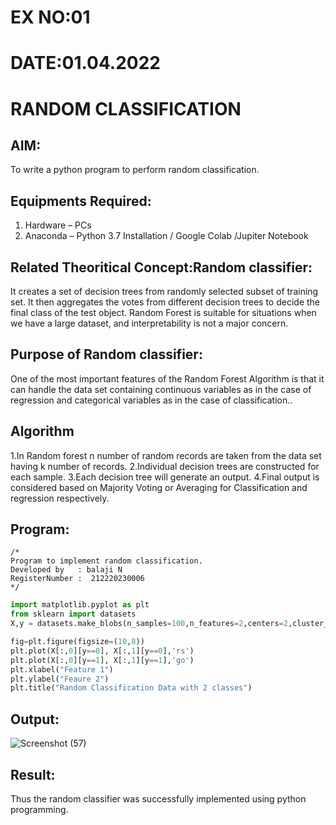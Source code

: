 # EX NO:01
# DATE:01.04.2022
# RANDOM CLASSIFICATION
## AIM:
To write a python program to perform random classification.

## Equipments Required:
1. Hardware – PCs
2. Anaconda – Python 3.7 Installation / Google Colab /Jupiter Notebook

## Related Theoritical Concept:Random classifier:
It creates a set of decision trees from randomly selected subset of training set. It then aggregates the votes from different decision trees to decide the final class of the test object. Random Forest is suitable for situations when we have a large dataset, and interpretability is not a major concern.

## Purpose of Random classifier:
One of the most important features of the Random Forest Algorithm is that it can handle the data set containing continuous variables as in the case of regression and categorical variables as in the case of classification..

## Algorithm
1.In Random forest n number of random records are taken from the data set having k number of records. 
2.Individual decision trees are constructed for each sample. 
3.Each decision tree will generate an output. 
4.Final output is considered based on Majority Voting or Averaging for Classification and regression respectively.
## Program:
```
/*
Program to implement random classification.
Developed by   : balaji N
RegisterNumber :  212220230006
*/
```
```python
import matplotlib.pyplot as plt
from sklearn import datasets
X,y = datasets.make_blobs(n_samples=100,n_features=2,centers=2,cluster_std=1.05,random_state=2)

fig=plt.figure(figsize=(10,8))
plt.plot(X[:,0][y==0], X[:,1][y==0],'rs')
plt.plot(X[:,0][y==1], X[:,1][y==1],'go')
plt.xlabel("Feature 1")
plt.ylabel("Feaure 2")
plt.title("Random Classification Data with 2 classes")
```
## Output:
![Screenshot (57)](https://user-images.githubusercontent.com/75234946/162910739-ae26bb7a-4c5e-4673-ab2d-62a6888de59f.png)



## Result:
Thus the random classifier was successfully implemented using python programming.
